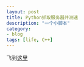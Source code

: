 ```yaml
---
layout: post
title: Python抓取服务器并测速
description: "一个小脚本"
category: 
- blog
tags: [life, C++]
---
```


飞到[这里](http://jasonlvhit.github.io/articles)
